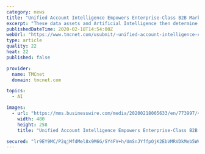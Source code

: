 ```yaml
---
category: news
title: "Unified Account Intelligence Empowers Enterprise-Class B2B Marketers"
excerpt: "These data assets and Artificial Intelligence then determine buyer topics of interest, readiness scoring, next best actions, triggered ABM orchestrations, and user configurable reporting dashboards. \"Enterprise-class account-based marketers have outgrown simplistic point solutions, they now require the ability to unify data, rapidly derive ..."
publishedDateTime: 2020-02-18T14:54:00Z
webUrl: "https://www.tmcnet.com/usubmit/-unified-account-intelligence-empowers-enterprise-class-b2b-marketers-/2020/02/18/9099605.htm"
type: article
quality: 22
heat: 22
published: false

provider:
  name: TMCnet
  domain: tmcnet.com

topics:
  - AI

images:
  - url: "https://mms.businesswire.com/media/20200218005633/en/773997/4/MRP_Prelytix_2.5_Photo.jpg"
    width: 480
    height: 258
    title: "Unified Account Intelligence Empowers Enterprise-Class B2B Marketers"

secured: "lr9EY9MC/P2qjMfdMel8x9M6G/SY4FV+h/UmSnJYffpOjK2EbVMRVDkMeb5WKxAiQhRHgpPYKmrew0/i/O9Oh1w05Zd3fIQQuFbDcflKeM3YSWmyUZGbFe9u/WKISIEnn31nv2woZ3Q3UxUkwYCm0CDtkYc19Br3jPkjJ2VSEneL5vy9AvpihLf4VpnqlnW/LHJ7K8G42mboJs5Vpa85zLlpkd7I+PcbYNJkEgRjLyUjhbDQ4n+hLYKQvS9iJdGKtqKNwC1wOFr6pcN2b0oiyJq5At8MTzKXdU93gUTcCu62W72W6xp/phE+ze6N4+sw;eGwNfwakoLpfSdy5ZSZ7XA=="
---
```



